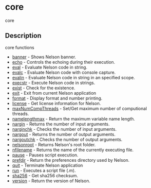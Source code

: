 

# core

core

## Description
core functions


* [banner](banner.md) - Shows Nelson banner.
* [echo](echo.md) - Controls the echoing during their execution.
* [eval](eval.md) - Evaluate Nelson code in string.
* [evalc](evalc.md) - Evaluate Nelson code with console capture.
* [evalin](evalin.md) - Evaluate Nelson code in string in an specified scope.
* [execstr](execstr.md) - Execute Nelson code in strings.
* [exist](exist.md) - Check for the existence.
* [exit](exit.md) - Exit from current Nelson application
* [format](format.md) - Display format and number printing.
* [license](license.md) - Get license information for Nelson.
* [maxNumCompThreads](maxNumCompThreads.md) - Set/Get maximum number of computional threads.
* [namelengthmax](namelengthmax.md) - Return the maximum variable name length.
* [nargin](nargin.md) - Returns the number of input arguments.
* [narginchk](narginchk.md) - Checks the number of input arguments.
* [nargout](nargout.md) - Returns the number of output arguments.
* [nargoutchk](nargoutchk.md) - Checks the number of output arguments.
* [nelsonroot](nelsonroot.md) - Returns Nelson's root folder.
* [nfilename](nfilename.md) - Returns the name of the currently executing file.
* [pause](pause.md) - Pauses script execution.
* [prefdir](prefdir.md) - Return the preferences directory used by Nelson.
* [quit](quit.md) - Terminate Nelson application
* [run](run.md) - Executes a script file (.m).
* [sha256](sha256.md) - Get sha256 checksum.
* [version](version.md) - Return the version of Nelson.



